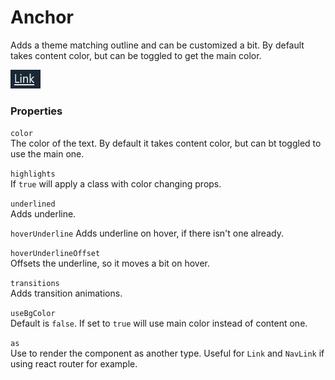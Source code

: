 # Anchor

Adds a theme matching outline and can be customized a bit. By default takes content color, but can be toggled to get the main color.

<img src='../../../images/Anchor/anchor.png' style='max-height:30px' />

### Properties

`color`  
The color of the text. By default it takes content color, but can bt toggled to use the main one.

`highlights`  
If `true` will apply a class with color changing props.

`underlined`  
Adds underline.

`hoverUnderline`
Adds underline on hover, if there isn't one already.

`hoverUnderlineOffset`  
Offsets the underline, so it moves a bit on hover.

`transitions`  
Adds transition animations.

`useBgColor`  
Default is `false`. If set to `true` will use main color instead of content one.

`as`  
Use to render the component as another type. Useful for `Link` and `NavLink` if using react router for example.

